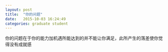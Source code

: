 ```yaml
---
layout: post
title:  "你的问题"
date:   2015-10-03 16:24:49
categories: graduate student
---
```


你的问题在于你的能力加机遇所能达到的并不能让你满足，此所产生的落差使你觉得没有成就感
